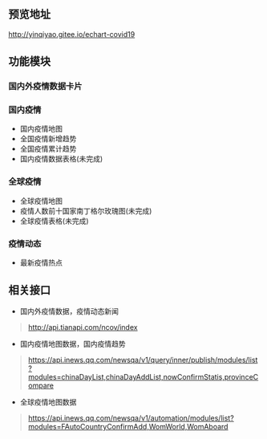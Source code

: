 ## 预览地址
http://yinqiyao.gitee.io/echart-covid19
## 功能模块
### 国内外疫情数据卡片

### 国内疫情
  - 国内疫情地图
  - 全国疫情新增趋势
  - 全国疫情累计趋势
  - 国内疫情数据表格(未完成)

### 全球疫情
  - 全球疫情地图
  - 疫情人数前十国家南丁格尔玫瑰图(未完成)
  - 全球疫情表格(未完成)

### 疫情动态
  - 最新疫情热点

## 相关接口
  - 国内外疫情数据，疫情动态新闻
  > http://api.tianapi.com/ncov/index
  - 国内疫情地图数据，国内疫情趋势
  > https://api.inews.qq.com/newsqa/v1/query/inner/publish/modules/list?modules=chinaDayList,chinaDayAddList,nowConfirmStatis,provinceCompare
  - 全球疫情地图数据
  > https://api.inews.qq.com/newsqa/v1/automation/modules/list?modules=FAutoCountryConfirmAdd,WomWorld,WomAboard